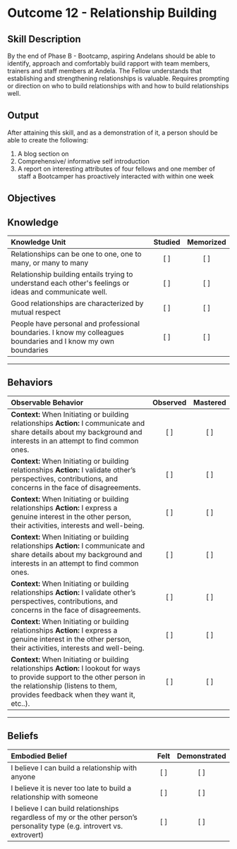 # Outcome 12 - Relationship Building

**Skill Description**
----------
By the end of Phase B - Bootcamp, aspiring Andelans should be able to identify, approach and comfortably build rapport with team members, trainers and staff members at Andela.
The Fellow understands that establishing and strengthening relationships is valuable. Requires prompting or direction on who to build relationships with and how to build relationships well.


**Output**
----------
After attaining this skill, and as a demonstration of it, a person should be able to create the following:
1. A blog section on
2. Comprehensive/ informative self introduction
3. A report on interesting attributes of four fellows and one member of staff a Bootcamper has proactively interacted with within one week


**Objectives**
----------

## **Knowledge**


| Knowledge Unit   |      Studied      | Memorized |
|:-------------|:------------------:|:--------:|
| Relationships can be one to one, one to many, or many to many  | [ ] |    [ ] |
| Relationship building entails trying to understand each other's feelings or ideas and communicate well.  | [ ] |    [ ] |
| Good relationships are characterized by mutual respect  | [ ] |    [ ] |
| People have personal and professional boundaries. I know my colleagues boundaries and I know my own boundaries  | [ ] |    [ ] |


----------


## **Behaviors**


| Observable Behavior   |      Observed      | Mastered |
|:-------------|:------------------:|:--------:|
| **Context:**  When Initiating or building relationships **Action:** I communicate and share details about my background and interests in an attempt to find common ones. | [ ] |    [ ] |
| **Context:**  When Initiating or building relationships **Action:** I validate other’s perspectives, contributions, and concerns in the face of disagreements. | [ ] |    [ ] |
| **Context:**  When Initiating or building relationships **Action:** I express a genuine interest in the other person, their activities, interests and well-being. | [ ] |    [ ] |
| **Context:**  When Initiating or building relationships **Action:** I communicate and share details about my background and interests in an attempt to find common ones. | [ ] |    [ ] |
| **Context:**  When Initiating or building relationships **Action:** I validate other’s perspectives, contributions, and concerns in the face of disagreements. | [ ] |    [ ] |
| **Context:**  When Initiating or building relationships **Action:** I express a genuine interest in the other person, their activities, interests and well-being. | [ ] |    [ ] |
| **Context:**  When Initiating or building relationships **Action:** I lookout for ways to provide support to the other person in the relationship (listens to them, provides feedback when they want it, etc..). | [ ] |    [ ] |

----------


## **Beliefs**


| Embodied Belief   |      Felt      | Demonstrated |
|:-------------|:------------------:|:--------:|
| I believe I can build a relationship with anyone |   [ ]   |   [ ] |
| I believe it is never too late to build a relationship with someone |   [ ]   |   [ ] |
| I believe I can build relationships regardless of my or the other person’s personality type (e.g. introvert vs. extrovert) |   [ ]   |   [ ] |
